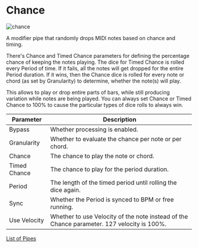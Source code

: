 # Chance

![chance](https://blokas.io/images/midihub/pipes/chance.svg)

A modifier pipe that randomly drops MIDI notes based on chance and timing.

There's Chance and Timed Chance parameters for defining the percentage chance of keeping the notes playing.
The dice for Timed Chance is rolled every Period of time. If it fails, all the notes will get dropped for the entire Period duration.
If it wins, then the Chance dice is rolled for every note or chord (as set by Granularity) to determine, whether the note(s) will play.

This allows to play or drop entire parts of bars, while still producing variation while notes are being played.
You can always set Chance or Timed Chance to 100% to cause the particular types of dice rolls to always win.

| Parameter              | Description                                                  |
| ---------------------- | ------------------------------------------------------------ |
| Bypass                 | Whether processing is enabled.                               |
| Granularity            | Whether to evaluate the chance per note or per chord.        |
| Chance                 | The chance to play the note or chord.                        |
| Timed Chance           | The chance to play for the period duration.                  |
| Period                 | The length of the timed period until rolling the dice again. |
| Sync                   | Whether the Period is synced to BPM or free running.         |
| Use Velocity           | Whether to use Velocity of the note instead of the Chance parameter. 127 velocity is 100%. |

<span class="blokas-web-hide">

[List of Pipes](quick-links.md#io-pipes)

</span>